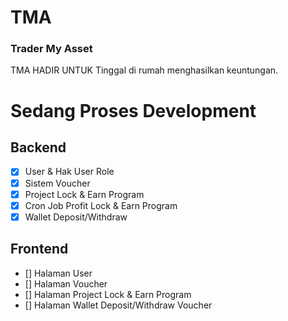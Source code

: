 # TMA

### Trader My Asset
 TMA HADIR UNTUK Tinggal di rumah menghasilkan keuntungan.
 
# Sedang Proses Development
## Backend
- [x] User & Hak User Role
- [x] Sistem Voucher
- [x] Project Lock & Earn Program
- [x] Cron Job Profit Lock & Earn Program
- [x] Wallet Deposit/Withdraw

## Frontend 

- [] Halaman User
- [] Halaman Voucher
- [] Halaman Project Lock & Earn Program
- [] Halaman Wallet Deposit/Withdraw Voucher
